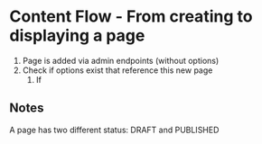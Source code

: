 # Content Flow - From creating to displaying a page

1. Page is added via admin endpoints (without options)
2. Check if options exist that reference this new page
   1. If

## Notes

A page has two different status: DRAFT and PUBLISHED